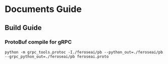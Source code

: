 # Documents Guide


## Build Guide
### ProtoBuf compile for gRPC
```shell
python -m grpc_tools.protoc -I./feroseai/pb --python_out=./feroseai/pb --grpc_python_out=./feroseai/pb feroseai.proto
```
